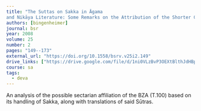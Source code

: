 ```yaml
---
title: "The Suttas on Sakka in Āgama
and Nikāya Literature: Some Remarks on the Attribution of the Shorter Chinese Saṃyukta Āgama"
authors: [bingenheimer]
journal: bsr
year: 2008
volume: 25
number: 2
pages: "149--173"
external_url: "https://doi.org/10.1558/bsrv.v25i2.149"
drive_links: ["https://drive.google.com/file/d/1ni0VLzBvP3OEXtBlthJdHBpJ1-Hilcch/view?usp=drivesdk"]
course: sa
tags:
  - deva
---
```


An analysis of the possible sectarian affiliation of the BZA (T.100) based on its handling of Sakka, along with translations of said Sūtras.
